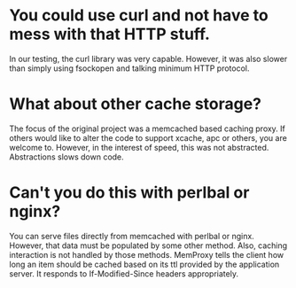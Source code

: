 # You could use curl and not have to mess with that HTTP stuff. #

In our testing, the curl library was very capable.  However, it was also slower than simply using fsockopen and talking minimum HTTP protocol.

# What about other cache storage? #

The focus of the original project was a memcached based caching proxy.  If others would like to alter the code to support xcache, apc or others, you are welcome to.  However, in the interest of speed, this was not abstracted.  Abstractions slows down code.

# Can't you do this with perlbal or nginx? #

You can serve files directly from memcached with perlbal or nginx.  However, that data must be populated by some other method.  Also, caching interaction is not handled by those methods.  MemProxy tells the client how long an item should be cached based on its ttl provided by the application server.  It responds to If-Modified-Since headers appropriately.